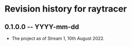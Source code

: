 # Revision history for raytracer

## 0.1.0.0 -- YYYY-mm-dd

* The project as of Stream 1, 10th August 2022.
